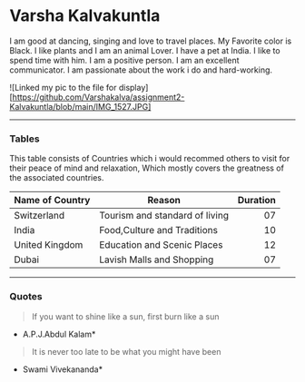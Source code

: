 # Varsha Kalvakuntla
I am good at dancing, singing and love to travel places. My Favorite color is Black. I like plants and I am an animal Lover. I have a pet at India. I like to spend time with him. I am a positive person. I am an excellent communicator. I am passionate about the work i do and hard-working.

![Linked my pic to the file for display][https://github.com/Varshakalva/assignment2-Kalvakuntla/blob/main/IMG_1527.JPG]

---
### Tables
This table consists of Countries which i would recommed others to visit for their peace of mind and relaxation, Which mostly covers the greatness of the associated countries.

| Name of Country | Reason                         | Duration |
| --------------- | ------                         | -------: |
| Switzerland     | Tourism and standard of living |    07    |
| India           | Food,Culture and Traditions    |    10    |
| United Kingdom  | Education and Scenic Places    |    12    |
| Dubai           | Lavish Malls and Shopping      |    07    |

---
### Quotes
> If you want to shine like a sun, first burn like a sun
* A.P.J.Abdul Kalam*

> It is never too late to be what you might have been
* Swami Vivekananda*